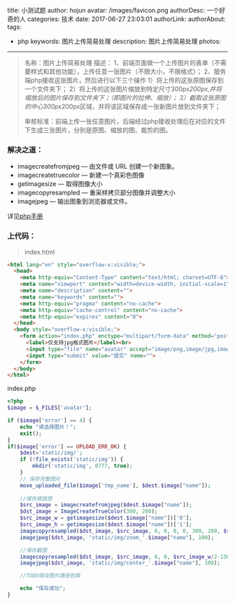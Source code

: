 title: 小测试题
author: hojun
avatar: /images/favicon.png
authorDesc: 一个好奇的人
categories: 技术
date: 2017-06-27 23:03:01
authorLink:
authorAbout:
tags:
 - php
keywords: 图片上传简易处理
description: 图片上传简易处理
photos:
---
> 名称：图片上传简易处理
> 描述：
> 1、前端页面做一个上传图片的表单（不需要样式和其他功能），上传任意一张图片（不限大小，不限格式）；
> 2、服务端php接收这张图片，然后进行以下三个操作
> 1）将上传的这张原图保存到一个文件夹下；
> 2）将上传的这张图片缩放到特定尺寸300px*200px,并将缩放后的图片保存到文件夹下；（即图片的拉伸、缩放）；
> 3）截取这张原图的中心300px*200px区域，并将该区域保存成一张新图片放到文件夹下；
> 
> 审核标准：前端上传一张任意图片，后端经过php接收处理后在对应的文件下生成三张图片，分别是原图、缩放的图、裁剪的图。

### **解决之道：**

 - imagecreatefromjpeg — 由文件或 URL 创建一个新图象。
 - imagecreatetruecolor — 新建一个真彩色图像
 - getimagesize — 取得图像大小
 - imagecopyresampled — 重采样拷贝部分图像并调整大小
 - imagejpeg — 输出图象到浏览器或文件。

详见[php手册](http://php.net/manual/zh/)

### **上代码：**

> index.html

```html
<html lang="en" style="overflow-x:visible;">
  <head>
    <meta http-equiv="Content-Type" content="text/html; charset=UTF-8">
    <meta name="viewport" content="width=device-width, initial-scale=1" />
    <meta name="description" content="">
    <meta name="keywords" content="">
    <meta http-equiv="pragma" content="no-cache">
    <meta http-equiv="cache-control" content="no-cache">
    <meta http-equiv="expires" content="0">
  </head>
  <body style="overflow-x:visible;">
    <form action="index.php" enctype="multipart/form-data" method="post">
      <label>仅支持jpg格式图片</label><br>
      <input type="file" name="avatar" accept="image/png,image/jpg,image/jpeg,imge/bmp,image/gif">
      <input type="submit" value="提交" name="">
    </form>
  </body>
</html>
```
index.php
```php
<?php
$image = $_FILES['avatar'];

if ($image['error'] == 4) {
    echo "请选择图片！";
    exit();
}
if($image['error'] == UPLOAD_ERR_OK) {
    $dest='static/img/';
    if (!file_exists('static/img')) {
        mkdir('static/img', 0777, true);
    }
    // 保存完整图片
    move_uploaded_file($image['tmp_name'], $dest.$image["name"]);
    
    //保存缩放图
    $src_image = imagecreatefromjpeg($dest.$image["name"]);
    $dst_image = ImageCreateTrueColor(300, 200);
    $src_image_w = getimagesize($dest.$image["name"])['0']; 
    $src_image_h = getimagesize($dest.$image["name"])['1']; 
    imagecopyresampled($dst_image, $src_image, 0, 0, 0, 0, 300, 200, $src_image_w, $src_image_h);
    imagejpeg($dst_image, 'static/img/zoom_'.$image["name"], 100);

    //保存截图
    imagecopyresampled($dst_image, $src_image, 0, 0, $src_image_w/2-150, $src_image_h/2-100, 300, 200, 300, 200);
    imagejpeg($dst_image, 'static/img/center_'.$image["name"], 100);

    //TODO保存图片路径到库

    echo "保存成功";
}
```